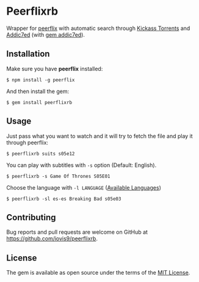 # Peerflixrb

Wrapper for [peerflix](https://github.com/mafintosh/peerflix) with automatic search through [Kickass Torrents](kat.cr) and [Addic7ed](http://www.addic7ed.com/) (with [gem addic7ed](https://github.com/michaelbaudino/addic7ed-ruby)).

## Installation

Make sure you have **peerflix** installed:

    $ npm install -g peerflix

And then install the gem:

    $ gem install peerflixrb

## Usage

Just pass what you want to watch and it will try to fetch the file and play it through peerflix:

    $ peerflixrb suits s05e12

You can play with subtitles with ```-s``` option (Default: English).

    $ peerflixrb -s Game Of Thrones S05E01

Choose the language with ```-l LANGUAGE``` ([Available Languages](https://github.com/michaelbaudino/addic7ed-ruby/blob/master/lib/addic7ed/common.rb))

    $ peerflixrb -sl es-es Breaking Bad s05e03


## Contributing

Bug reports and pull requests are welcome on GitHub at https://github.com/iovis9/peerflixrb.


## License

The gem is available as open source under the terms of the [MIT License](http://opensource.org/licenses/MIT).

